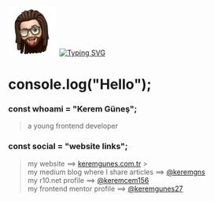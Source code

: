 ![](keremgns.png)
[![Typing SVG](https://readme-typing-svg.demolab.com?font=Fira+Code&pause=1000&width=435&lines=I'am+Full-Stack+Web+Developer;I'am+Computer+Engineer)](https://git.io/typing-svg)

# console.log("Hello");



### const whoami = "Kerem Güneş";

> a young frontend developer



### const social = "website links";

> my website ==> [keremgunes.com.tr](https://keremgunes.com.tr) > <br>
> my medium blog where I share articles ==> [@keremgns](https://medium.com/@keremgns) <br>
> my r10.net profile ==> [@keremcem156](https://www.r10.net/profil/112590-keremcem156.html) <br>
> my frontend mentor profile ==> [@keremgunes27](https://www.frontendmentor.io/profile/keremgunes27) <br>
